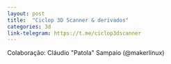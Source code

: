 ```yaml
---
layout: post
title:  "Ciclop 3D Scanner & derivados"
categories: 3d
link-telegram: https://t.me/ciclop3dscanner
---
```

Colaboração: Cláudio "Patola" Sampaio (@makerlinux)

